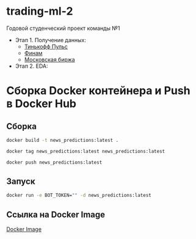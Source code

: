 # trading-ml-2

Годовой студенческий проект команды №1

* Этап 1. Получение данных:
    - [Тинькофф Пульс](/data/Tinkoff/tinkoff_puls.ipynb)
    - [Финам](/data/Finam/README.md)
    - [Московская биржа](/data/MOEX/MOEX.ipynb)
* Этап 2. EDA:



# Сборка Docker контейнера и Push в Docker Hub

## Сборка


```bash
docker build -t news_predictions:latest . 
```

```bash
docker tag news_predictions:latest news_predictions:latest
```

```bash
docker push news_predictions:latest
```


## Запуск 

```bash
docker run -e BOT_TOKEN="" -d news_predictions:latest
```

## Ссылка на Docker Image

[Docker Image](https://hub.docker.com/r/lytkinvs/news_predictions)